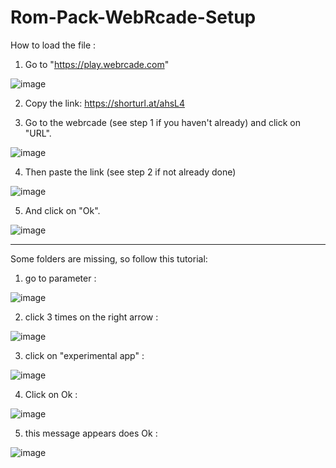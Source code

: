 # Rom-Pack-WebRcade-Setup

How to load the file :

1. Go to "https://play.webrcade.com"

![image](https://github.com/Psyko38/Rom-Pack-WebRcade/assets/110417117/2b053677-7f1b-43ce-ba94-ef0da84a8f74)

2. Copy the link: https://shorturl.at/ahsL4

3. Go to the webrcade (see step 1 if you haven't already) and click on "URL".

![image](https://github.com/Psyko38/Rom-Pack-WebRcade/assets/110417117/5706ed1d-397b-49d9-9461-d5186cb5dad1)

4. Then paste the link (see step 2 if not already done)

![image](https://github.com/Psyko38/Rom-Pack-WebRcade/assets/110417117/b701ebe3-7535-487b-8b1d-6ec027dbd241)

5. And click on "Ok".

![image](https://github.com/Psyko38/Rom-Pack-WebRcade/assets/110417117/bc4f4706-ba2a-489d-8bc3-fc27a06e4b0e)

----------------------------------------------------------------------------------------------------

Some folders are missing, so follow this tutorial:
1. go to parameter :

![image](https://github.com/Psyko38/Rom-Pack-WebRcade/assets/110417117/9f16f1d7-f752-4f97-83fe-b33620ca7264)

2. click 3 times on the right arrow :

![image](https://github.com/Psyko38/Rom-Pack-WebRcade/assets/110417117/b1589fab-0329-40ba-ab71-c88f225969f7)

3. click on "experimental app" :

![image](https://github.com/Psyko38/Rom-Pack-WebRcade/assets/110417117/da064d51-93a1-47fa-b1dd-51f86ae99cf7)

4. Click on Ok :

![image](https://github.com/Psyko38/Rom-Pack-WebRcade/assets/110417117/961896f2-2334-4777-a799-ebadd9b50856)

5. this message appears does Ok :

![image](https://github.com/Psyko38/Rom-Pack-WebRcade/assets/110417117/181be335-04a9-4fe4-b176-17b14f5ca267)
